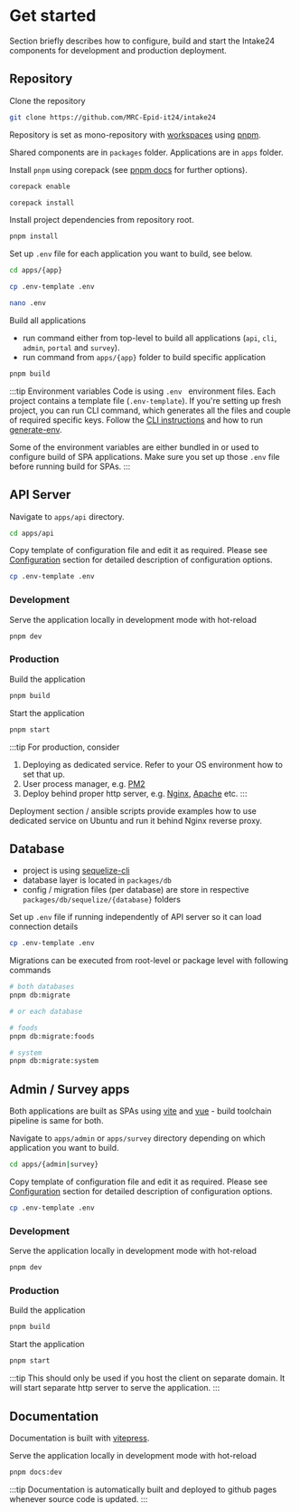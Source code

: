# Get started

Section briefly describes how to configure, build and start the Intake24 components for development and production deployment.

## Repository

Clone the repository

```sh
git clone https://github.com/MRC-Epid-it24/intake24
```

Repository is set as mono-repository with [workspaces](https://pnpm.io/workspaces) using [pnpm](https://pnpm.io).

Shared components are in `packages` folder. Applications are in `apps` folder.

Install `pnpm` using corepack (see [pnpm docs](https://pnpm.io) for further options).

```sh
corepack enable

corepack install
```

Install project dependencies from repository root.

```sh
pnpm install
```

Set up `.env` file for each application you want to build, see below.

```sh
cd apps/{app}

cp .env-template .env

nano .env
```

Build all applications

- run command either from top-level to build all applications (`api`, `cli`, `admin`, `portal` and `survey`).
- run command from `apps/{app}` folder to build specific application

```sh
pnpm build
```

:::tip Environment variables
Code is using `.env ` environment files. Each project contains a template file (`.env-template`). If you're setting up fresh project, you can run CLI command, which generates all the files and couple of required specific keys. Follow the [CLI instructions](/cli/) and how to run [generate-env](/cli/generate-env).

Some of the environment variables are either bundled in or used to configure build of SPA applications. Make sure you set up those `.env` file before running build for SPAs.
:::

## API Server

Navigate to `apps/api` directory.

```sh
cd apps/api
```

Copy template of configuration file and edit it as required. Please see [Configuration](/config/) section for detailed description of configuration options.

```sh
cp .env-template .env
```

### Development

Serve the application locally in development mode with hot-reload

```sh
pnpm dev
```

### Production

Build the application

```sh
pnpm build
```

Start the application

```sh
pnpm start
```

:::tip For production, consider

1. Deploying as dedicated service. Refer to your OS environment how to set that up.
2. User process manager, e.g. [PM2](https://pm2.keymetrics.io)
3. Deploy behind proper http server, e.g. [Nginx](https://www.nginx.com), [Apache](https://www.apache.org) etc.
   :::

Deployment section / ansible scripts provide examples how to use dedicated service on Ubuntu and run it behind Nginx reverse proxy.

## Database

- project is using [sequelize-cli](https://github.com/sequelize/cli)
- database layer is located in `packages/db`
- config / migration files (per database) are store in respective `packages/db/sequelize/{database}` folders

Set up `.env` file if running independently of API server so it can load connection details

```sh
cp .env-template .env
```

Migrations can be executed from root-level or package level with following commands

```sh
# both databases
pnpm db:migrate

# or each database

# foods
pnpm db:migrate:foods

# system
pnpm db:migrate:system
```

## Admin / Survey apps

Both applications are built as SPAs using [vite](https://vitejs.dev) and [vue](https://vuejs.org) - build toolchain pipeline is same for both.

Navigate to `apps/admin` or `apps/survey` directory depending on which application you want to build.

```sh
cd apps/{admin|survey}
```

Copy template of configuration file and edit it as required. Please see [Configuration](/config/) section for detailed description of configuration options.

```sh
cp .env-template .env
```

### Development

Serve the application locally in development mode with hot-reload

```sh
pnpm dev
```

### Production

Build the application

```sh
pnpm build
```

Start the application

```sh
pnpm start
```

:::tip
This should only be used if you host the client on separate domain. It will start separate http server to serve the application.
:::

## Documentation

Documentation is built with [vitepress](https://vitepress.vuejs.org).

Serve the application locally in development mode with hot-reload

```sh
pnpm docs:dev
```

:::tip
Documentation is automatically built and deployed to github pages whenever source code is updated.
:::
